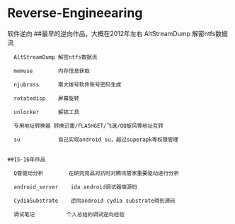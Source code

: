 # Reverse-Engineearing
  软件逆向
	##最早的逆向作品，大概在2012年左右
      AltStreamDump	解密ntfs数据流
  
      AltStreamDump 解密ntfs数据流
      
      memuse		内存信息获取
      
      njubrass		南大拨号软件账号密码生成
      
      rotatedisp	屏幕旋转
      
      unlocker		解锁工具
      
      专用地址转换器 转换迅雷/FLASHGET/飞速/QQ旋风等地址互转
      
	  su			自己实现android su，越过superapk等权限管理
	  
	  
	##15-16年作品

	  Q管驱动分析		在研究竞品对抗时对腾讯管家重要驱动进行分析
	
	  android_server	ida android调试器端源码
	  
	  CydiaSubstrate	逆向android cydia substrate得到源码
	  
	  调试笔记			个人总结的调试逆向经验
	  